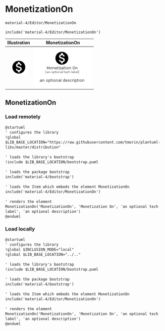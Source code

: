 # MonetizationOn


```text
material-4/Editor/MonetizationOn
```

```text
include('material-4/Editor/MonetizationOn')
```



| Illustration | MonetizationOn |
| :---: | :---: |
| ![illustration for Illustration](../../material-4/Editor/MonetizationOn.png) | ![illustration for MonetizationOn](../../material-4/Editor/MonetizationOn.Local.png) |




## MonetizationOn

### Load remotely
```plantuml
@startuml
' configures the library
!global $LIB_BASE_LOCATION="https://raw.githubusercontent.com/tmorin/plantuml-libs/master/distribution"

' loads the library's bootstrap
!include $LIB_BASE_LOCATION/bootstrap.puml

' loads the package bootstrap
include('material-4/bootstrap')

' loads the Item which embeds the element MonetizationOn
include('material-4/Editor/MonetizationOn')

' renders the element
MonetizationOn('MonetizationOn', 'Monetization On', 'an optional tech label', 'an optional description')
@enduml
```

### Load locally
```plantuml
@startuml
' configures the library
!global $INCLUSION_MODE="local"
!global $LIB_BASE_LOCATION="../.."

' loads the library's bootstrap
!include $LIB_BASE_LOCATION/bootstrap.puml

' loads the package bootstrap
include('material-4/bootstrap')

' loads the Item which embeds the element MonetizationOn
include('material-4/Editor/MonetizationOn')

' renders the element
MonetizationOn('MonetizationOn', 'Monetization On', 'an optional tech label', 'an optional description')
@enduml
```

